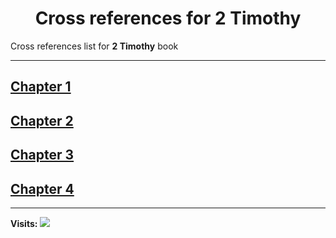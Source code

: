 <div align="center">
  <h1 id="readme">Cross references for <b>2 Timothy</b></h1>
</div>

Cross references list for **2 Timothy** book

---

## [Chapter 1](1.md)
## [Chapter 2](2.md)
## [Chapter 3](3.md)
## [Chapter 4](4.md)


---

**Visits:**
![](https://profile-counter.glitch.me/visitCounter_crossrefsChapterList75/count.svg)
